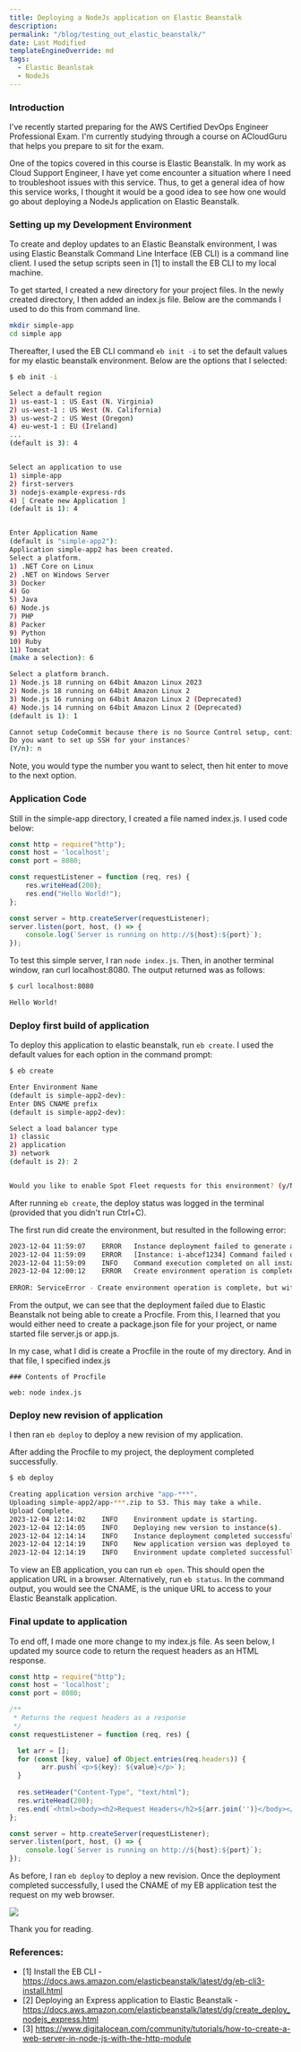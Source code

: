 ```yaml
---
title: Deploying a NodeJs application on Elastic Beanstalk
description: 
permalink: "/blog/testing_out_elastic_beanstalk/"
date: Last Modified
templateEngineOverride: md
tags:
  - Elastic Beanlstak
  - NodeJs
---
```


### Introduction

I've recently started preparing for the AWS Certified DevOps Engineer Professional Exam. I'm currently studying through a course on ACloudGuru that helps you prepare to sit for the exam.

One of the topics covered in this course is Elastic Beanstalk. In my work as Cloud Support Engineer, I have yet come encounter a situation where I need to troubleshoot issues with this service. Thus, to get a general idea of how this service works, I thought it would be a good idea to see how one would go about deploying a NodeJs application on Elastic Beanstalk.

### Setting up my Development Environment

To create and deploy updates to an Elastic Beanstalk environment, I was using Elastic Beanstalk Command Line Interface (EB CLI) is a command line client. I used the setup scripts seen in [1] to install the EB CLI to my local machine.


To get started, I created a new directory for your project files. In the newly created directory, I then added an index.js file. Below are the commands I used to do this from command line.

```sh
mkdir simple-app
cd simple app
```

Thereafter, I used the EB CLI command `eb init -i` to set the default values for my elastic beanstalk environment. Below are the options that I selected:

```sh
$ eb init -i

Select a default region
1) us-east-1 : US East (N. Virginia)
2) us-west-1 : US West (N. California)
3) us-west-2 : US West (Oregon)
4) eu-west-1 : EU (Ireland)
...
(default is 3): 4


Select an application to use
1) simple-app
2) first-servers
3) nodejs-example-express-rds
4) [ Create new Application ]
(default is 1): 4


Enter Application Name
(default is "simple-app2"): 
Application simple-app2 has been created.
Select a platform.
1) .NET Core on Linux
2) .NET on Windows Server
3) Docker
4) Go
5) Java
6) Node.js
7) PHP
8) Packer
9) Python
10) Ruby
11) Tomcat
(make a selection): 6

Select a platform branch.
1) Node.js 18 running on 64bit Amazon Linux 2023
2) Node.js 18 running on 64bit Amazon Linux 2
3) Node.js 16 running on 64bit Amazon Linux 2 (Deprecated)
4) Node.js 14 running on 64bit Amazon Linux 2 (Deprecated)
(default is 1): 1

Cannot setup CodeCommit because there is no Source Control setup, continuing with initialization
Do you want to set up SSH for your instances?
(Y/n): n
```

Note, you would type the number you want to select, then hit enter to move to the next option. 

### Application Code

Still in the simple-app directory, I created a file named index.js. I used code below:

```js
const http = require("http");
const host = 'localhost';
const port = 8080;

const requestListener = function (req, res) {
    res.writeHead(200);
    res.end("Hello World!");
};

const server = http.createServer(requestListener);
server.listen(port, host, () => {
    console.log(`Server is running on http://${host}:${port}`);
});

```

To test this simple server, I ran `node index.js`. Then, in another terminal window, ran curl localhost:8080. The output returned was as follows:


```sh
$ curl localhost:8080

Hello World!
```

### Deploy first build of application

To deploy this application to elastic beanstalk, run `eb create`. I used the default values for each option in the command prompt:

```sh
$ eb create

Enter Environment Name
(default is simple-app2-dev): 
Enter DNS CNAME prefix
(default is simple-app2-dev): 

Select a load balancer type
1) classic
2) application
3) network
(default is 2): 2


Would you like to enable Spot Fleet requests for this environment? (y/N): N
```

After running `eb create`, the deploy status was logged in the terminal (provided that you didn't run Ctrl+C).

The first run did create the environment, but resulted in the following error:

```sh
2023-12-04 11:59:07    ERROR   Instance deployment failed to generate a 'Procfile' for Node.js. Provide one of these files: 'package.json', 'server.js', or 'app.js'. The deployment failed.
2023-12-04 11:59:09    ERROR   [Instance: i-abcef1234] Command failed on instance. Return code: 1 Output: Engine execution has encountered an error..
2023-12-04 11:59:09    INFO    Command execution completed on all instances. Summary: [Successful: 0, Failed: 1].
2023-12-04 12:00:12    ERROR   Create environment operation is complete, but with errors. For more information, see troubleshooting documentation.
                                
ERROR: ServiceError - Create environment operation is complete, but with errors. For more information, see troubleshooting documentation.
```

From the output, we can see that the deployment failed due to Elastic Beanstalk not being able to create a Procfile. From this, I learned that you would either need to create a package.json file for your project, or name started file server.js or app.js.

In my case, what I did is create a Procfile in the route of my directory. And in that file, I specified index.js 

```text
### Contents of Procfile

web: node index.js
```

### Deploy new revision of application

I then ran `eb deploy` to deploy a new revision of my application.

After adding the Procfile to my project, the deployment completed successfully.


```sh
$ eb deploy

Creating application version archive "app-***".
Uploading simple-app2/app-***.zip to S3. This may take a while.
Upload Complete.
2023-12-04 12:14:02    INFO    Environment update is starting.      
2023-12-04 12:14:05    INFO    Deploying new version to instance(s).
2023-12-04 12:14:14    INFO    Instance deployment completed successfully.
2023-12-04 12:14:19    INFO    New application version was deployed to running EC2 instances.
2023-12-04 12:14:19    INFO    Environment update completed successfully.
```

To view an EB application, you can run `eb open`. This should open the application URL in a browser. Alternatively, run `eb status`. In the command output, you would see the CNAME, is the unique URL to access to your Elastic Beanstalk application.

### Final update to application

To end off, I made one more change to my index.js file. As seen below, I updated my source code to return the request headers as an HTML response.

```js
const http = require("http");
const host = 'localhost';
const port = 8080;

/**
 * Returns the request headers as a response
 */
const requestListener = function (req, res) {

  let arr = [];
  for (const [key, value] of Object.entries(req.headers)) {
        arr.push(`<p>${key}: ${value}</p>`);
  }
  
  res.setHeader("Content-Type", "text/html");
  res.writeHead(200);
  res.end(`<html><body><h2>Request Headers</h2>${arr.join('')}</body></html>`);
};

const server = http.createServer(requestListener);
server.listen(port, host, () => {
    console.log(`Server is running on http://${host}:${port}`);
});

```

As before, I ran `eb deploy` to deploy a new revision. Once the deployment completed successfully, I used the CNAME of my EB application test the request on my web browser. 

![](/img/test_out_elastic_beanstalk/1_view_response_in_browser.png)

Thank you for reading.

### References:

- [1] Install the EB CLI - https://docs.aws.amazon.com/elasticbeanstalk/latest/dg/eb-cli3-install.html
- [2] Deploying an Express application to Elastic Beanstalk - https://docs.aws.amazon.com/elasticbeanstalk/latest/dg/create_deploy_nodejs_express.html
- [3] https://www.digitalocean.com/community/tutorials/how-to-create-a-web-server-in-node-js-with-the-http-module